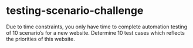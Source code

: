 # testing-scenario-challenge
Due to time constraints, you only have time to complete automation testing of 10 scenario’s for a new website.  Determine 10 test cases which reflects the priorities of this website.

